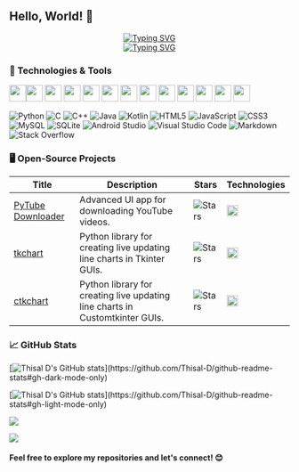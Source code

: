 ## Hello, World! 👋

<p align="center">
<a href="https://github.com/Thisal-D">
    <img src="https://readme-typing-svg.demolab.com?font=Segoe UI&size=30&duration=3000&pause=100&multiline=true&width=500&height=80&lines=Thisal&height=40" alt="Typing SVG" /><br>
    <img src="https://readme-typing-svg.demolab.com?font=Segoe UI&size=15&duration=3000&pause=100&multiline=true&width=500&height=80&lines=&nbsp;&nbsp;&nbsp;&nbsp;&nbsp;&nbsp;&nbsp;&nbsp;&nbsp; • Self-taught+software+developer&height=30" alt="Typing SVG" />
</a>
<br/>


### 🔧 Technologies & Tools

<img src="https://user-images.githubusercontent.com/25181517/192158954-f88b5814-d510-4564-b285-dff7d6400dad.png" width="30px" height="30px"><img src="https://user-images.githubusercontent.com/25181517/183898674-75a4a1b1-f960-4ea9-abcb-637170a00a75.png" width="30px" height="30px">  <img src="https://user-images.githubusercontent.com/25181517/117447155-6a868a00-af3d-11eb-9cfe-245df15c9f3f.png" width="30px" height="30px"> <img src="https://user-images.githubusercontent.com/25181517/192106070-46255bcf-65e6-4c6b-a296-bf8d0d8fb2a7.png" width="30px" height="30px"> <img src="https://user-images.githubusercontent.com/25181517/192106073-90fffafe-3562-4ff9-a37e-c77a2da0ff58.png" width="30px" height="30px"> <img src="https://user-images.githubusercontent.com/25181517/183423507-c056a6f9-1ba8-4312-a350-19bcbc5a8697.png" width="30px" height="30px"> <img src="https://user-images.githubusercontent.com/25181517/117201156-9a724800-adec-11eb-9a9d-3cd0f67da4bc.png" width="30px" height="30px"> <img src="https://user-images.githubusercontent.com/25181517/121405384-444d7300-c95d-11eb-959f-913020d3bf90.png" width="30px" height="30px"> <img src="https://user-images.githubusercontent.com/25181517/183896128-ec99105a-ec1a-4d85-b08b-1aa1620b2046.png" width="30px" height="30px"> <img src="https://github.com/marwin1991/profile-technology-icons/assets/136815194/82df4543-236b-4e45-9604-5434e3faab17" width="30px" height="30px"> <img src="https://github.com/marwin1991/profile-technology-icons/assets/19180175/3b371807-db7c-45b4-8720-c0cfc901680a" width="30px" height="30px"> <img src="https://user-images.githubusercontent.com/25181517/192108891-d86b6220-e232-423a-bf5f-90903e6887c3.png" width="30px" height="30px"> <img src="https://user-images.githubusercontent.com/25181517/192108895-20dc3343-43e3-4a54-a90e-13a4abbc57b9.png" width="30px" height="30px">


![Python](https://img.shields.io/badge/python-3670A0?style=Flat&logo=python&logoColor=ffdd54) ![C](https://img.shields.io/badge/c-%2300599C.svg?style=Flat&logo=c&logoColor=white) ![C++](https://img.shields.io/badge/c++-%2300599C.svg?style=Flat&logo=c%2B%2B&logoColor=white) ![Java](https://img.shields.io/badge/java-%23ED8B00.svg?style=Flat&logo=openjdk&logoColor=white) ![Kotlin](https://img.shields.io/badge/kotlin-%237F52FF.svg?style=Flat&logo=kotlin&logoColor=white) ![HTML5](https://img.shields.io/badge/html5-%23E34F26.svg?style=Flat&logo=html5&logoColor=white) ![JavaScript](https://img.shields.io/badge/javascript-%23323330.svg?style=Flat&logo=javascript&logoColor=%23F7DF1E) ![CSS3](https://img.shields.io/badge/css3-%231572B6.svg?style=Flat&logo=css3&logoColor=white) ![MySQL](https://img.shields.io/badge/mysql-%2300f.svg?style=Flat&logo=mysql&logoColor=white) ![SQLite](https://img.shields.io/badge/sqlite-%2307405e.svg?style=Flat&logo=sqlite&logoColor=white) ![Android Studio](https://img.shields.io/badge/Android%20Studio-3DDC84.svg?style=Flat&logo=android-studio&logoColor=white) ![Visual Studio Code](https://img.shields.io/badge/Visual%20Studio%20Code-0078d7.svg?style=Flat&logo=visual-studio-code&logoColor=white) ![Markdown](https://img.shields.io/badge/markdown-%23000000.svg?style=Flat&logo=markdown&logoColor=white) ![Stack Overflow](https://img.shields.io/badge/-Stackoverflow-FE7A16?style=Flat&logo=stack-overflow&logoColor=white)


### 🖥️ Open-Source Projects

| Title                                                               | Description                                | Stars                                                                                                                      | Technologies                                                                                                                                 |
|---------------------------------------------------------------------|--------------------------------------------|----------------------------------------------------------------------------------------------------------------------------|----------------------------------------------------------------------------------------------------------------------------------------------|
| [PyTube Downloader](https://github.com/Thisal-D/PyTube-Downloader/) | Advanced UI app for downloading YouTube videos. | <img alt="Stars" src="https://img.shields.io/github/stars/Thisal-D/PyTube-Downloader?style=flat-square&labelColor=black"/> | <img src="https://user-images.githubusercontent.com/25181517/183423507-c056a6f9-1ba8-4312-a350-19bcbc5a8697.png" width="20px" height="20px"> |
| [tkchart](https://github.com/Thisal-D/tkchart/) | Python library for creating live updating line charts in Tkinter GUIs. | <img alt="Stars" src="https://img.shields.io/github/stars/Thisal-D/tkchart?style=flat-square&labelColor=black"/> | <img src="https://user-images.githubusercontent.com/25181517/183423507-c056a6f9-1ba8-4312-a350-19bcbc5a8697.png" width="20px" height="20px"> |
| [ctkchart](https://github.com/Thisal-D/ctkchart/) | Python library for creating live updating line charts in Customtkinter GUIs. | <img alt="Stars" src="https://img.shields.io/github/stars/Thisal-D/ctkchart?style=flat-square&labelColor=black"/> | <img src="https://user-images.githubusercontent.com/25181517/183423507-c056a6f9-1ba8-4312-a350-19bcbc5a8697.png" width="20px" height="20px"> |

### 📈 GitHub Stats

[![Thisal D's GitHub stats](https://github-readme-stats.vercel.app/api?username=Thisal-D&show_icons=true&rank_icon=percentile&theme=github_dark&text_bold=true&show=(reviews,discussions_started,discussions_answered,prs_merged,prs_merged_percentage)&border_radius=8&border_color=30363d)](https://github.com/Thisal-D/github-readme-stats#gh-dark-mode-only)

[![Thisal D's GitHub stats](https://github-readme-stats.vercel.app/api?username=Thisal-D&show_icons=true&theme=github_light&rank_icon=percentile&text_bold=true&show=(reviews,discussions_started,discussions_answered,prs_merged,prs_merged_percentage)&border_radius=8)](https://github.com/Thisal-D/github-readme-stats#gh-light-mode-only)

[![](https://github-readme-stats.vercel.app/api/top-langs/?username=Thisal-D&theme=github_dark&include_all_commits=true&count_private=false&layout=compact&border_color=30363d)](https://github.com/Thisal-D/github-readme-stats#gh-dark-mode-only)

[![](https://github-readme-stats.vercel.app/api/top-langs/?username=Thisal-D&theme=github_light&include_all_commits=true&count_private=false&layout=compact)](https://github.com/Thisal-D/github-readme-stats#gh-light-mode-only)

#### Feel free to explore my repositories and let's connect! 😊
